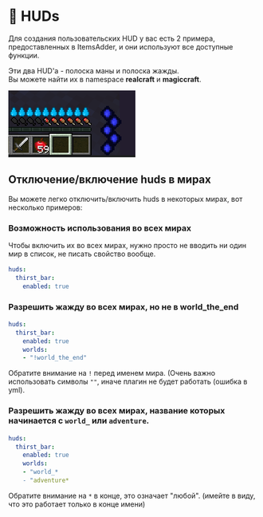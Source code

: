 # 🔋 HUDs

Для создания пользовательских HUD у вас есть 2 примера, предоставленных в ItemsAdder, и они используют все доступные функции.

Эти два HUD'а - полоска маны и полоска жажды.\
Вы можете найти их в namespace **realcraft** и **magiccraft**.

![](<../../../.gitbook/assets/image (30).png>)

## Отключение/включение huds в мирах

Вы можете легко отключить/включить huds в некоторых мирах, вот несколько примеров:

### Возможность использования во всех мирах

Чтобы включить их во всех мирах, нужно просто не вводить ни один мир в список, не писать свойство вообще.

```yaml
huds:
  thirst_bar:
    enabled: true
```

### Разрешить жажду во всех мирах, но не в world\_the\_end

```yaml
huds:
  thirst_bar:
    enabled: true
    worlds:
    - "!world_the_end"
```

Обратите внимание на `!` перед именем мира. (Очень важно использовать символы `""`, иначе плагин не будет работать (ошибка в yml).

### Разрешить жажду во всех мирах, название которых начинается с `world_` или `adventure`.

```yaml
huds:
  thirst_bar:
    enabled: true
    worlds:
    - "world_*
    - "adventure*
```

Обратите внимание на `*` в конце, это означает "любой". (имейте в виду, что это работает только в конце имени)
